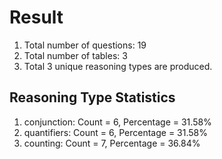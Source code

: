 # Result<br/>
1. Total number of questions: 19<br/>
2. Total number of tables: 3<br/>
3. Total 3 unique reasoning types are produced.<br/>
## **Reasoning Type Statistics**<br/>
1. conjunction: Count = 6, Percentage = 31.58%<br/>
2. quantifiers: Count = 6, Percentage = 31.58%<br/>
3. counting: Count = 7, Percentage = 36.84%<br/>
